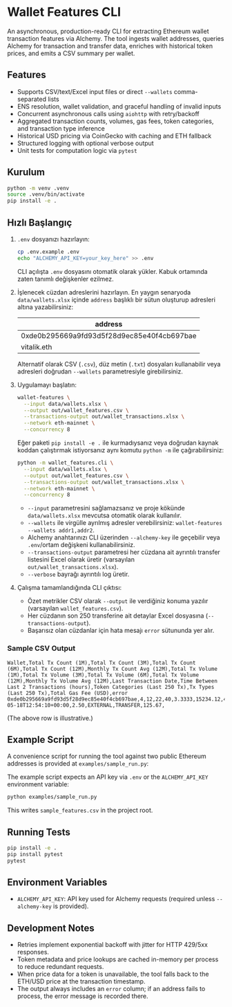 # Wallet Features CLI

An asynchronous, production-ready CLI for extracting Ethereum wallet transaction features via Alchemy. The tool ingests wallet addresses, queries Alchemy for transaction and transfer data, enriches with historical token prices, and emits a CSV summary per wallet.

## Features

- Supports CSV/text/Excel input files or direct `--wallets` comma-separated lists
- ENS resolution, wallet validation, and graceful handling of invalid inputs
- Concurrent asynchronous calls using `aiohttp` with retry/backoff
- Aggregated transaction counts, volumes, gas fees, token categories, and transaction type inference
- Historical USD pricing via CoinGecko with caching and ETH fallback
- Structured logging with optional verbose output
- Unit tests for computation logic via `pytest`

## Kurulum

```bash
python -m venv .venv
source .venv/bin/activate
pip install -e .
```

## Hızlı Başlangıç

1. `.env` dosyanızı hazırlayın:

   ```bash
   cp .env.example .env
   echo "ALCHEMY_API_KEY=your_key_here" >> .env
   ```

   CLI açılışta `.env` dosyasını otomatik olarak yükler. Kabuk ortamında zaten tanımlı değişkenler ezilmez.

2. İşlenecek cüzdan adreslerini hazırlayın. En yaygın senaryoda `data/wallets.xlsx` içinde `address` başlıklı bir sütun oluşturup adresleri altına yazabilirsiniz:

   | address                        |
   | ----------------------------- |
   | 0xde0b295669a9fd93d5f28d9ec85e40f4cb697bae |
   | vitalik.eth                    |

   Alternatif olarak CSV (`.csv`), düz metin (`.txt`) dosyaları kullanabilir veya adresleri doğrudan `--wallets` parametresiyle girebilirsiniz.

3. Uygulamayı başlatın:

   ```bash
   wallet-features \
     --input data/wallets.xlsx \
     --output out/wallet_features.csv \
     --transactions-output out/wallet_transactions.xlsx \
     --network eth-mainnet \
     --concurrency 8
   ```

   Eğer paketi `pip install -e .` ile kurmadıysanız veya doğrudan kaynak koddan çalıştırmak istiyorsanız aynı komutu `python -m` ile çağırabilirsiniz:

   ```bash
   python -m wallet_features.cli \
     --input data/wallets.xlsx \
     --output out/wallet_features.csv \
     --transactions-output out/wallet_transactions.xlsx \
     --network eth-mainnet \
     --concurrency 8
   ```

   - `--input` parametresini sağlamazsanız ve proje kökünde `data/wallets.xlsx` mevcutsa otomatik olarak kullanılır.
   - `--wallets` ile virgülle ayrılmış adresler verebilirsiniz: `wallet-features --wallets addr1,addr2`.
   - Alchemy anahtarınızı CLI üzerinden `--alchemy-key` ile geçebilir veya `.env`/ortam değişkeni kullanabilirsiniz.
   - `--transactions-output` parametresi her cüzdana ait ayrıntılı transfer listesini Excel olarak üretir (varsayılan `out/wallet_transactions.xlsx`).
   - `--verbose` bayrağı ayrıntılı log üretir.

4. Çalışma tamamlandığında CLI çıktısı:

   - Özet metrikler CSV olarak `--output` ile verdiğiniz konuma yazılır (varsayılan `wallet_features.csv`).
   - Her cüzdanın son 250 transferine ait detaylar Excel dosyasına (`--transactions-output`).
   - Başarısız olan cüzdanlar için hata mesajı `error` sütununda yer alır.

### Sample CSV Output

```
Wallet,Total Tx Count (1M),Total Tx Count (3M),Total Tx Count (6M),Total Tx Count (12M),Monthly Tx Count Avg (12M),Total Tx Volume (1M),Total Tx Volume (3M),Total Tx Volume (6M),Total Tx Volume (12M),Monthly Tx Volume Avg (12M),Last Transaction Date,Time Between Last 2 Transactions (hours),Token Categories (Last 250 Tx),Tx Types (Last 250 Tx),Total Gas Fee (USD),error
0xde0b295669a9fd93d5f28d9ec85e40f4cb697bae,4,12,22,40,3.3333,15234.12,45012.85,80021.44,145000.75,12083.3958,2024-05-18T12:54:10+00:00,2.50,EXTERNAL,TRANSFER,125.67,
```

(The above row is illustrative.)

## Example Script

A convenience script for running the tool against two public Ethereum addresses is provided at `examples/sample_run.py`:

The example script expects an API key via `.env` or the `ALCHEMY_API_KEY` environment variable:

```bash
python examples/sample_run.py
```

This writes `sample_features.csv` in the project root.

## Running Tests

```bash
pip install -e .
pip install pytest
pytest
```

## Environment Variables

- `ALCHEMY_API_KEY`: API key used for Alchemy requests (required unless `--alchemy-key` is provided).

## Development Notes

- Retries implement exponential backoff with jitter for HTTP 429/5xx responses.
- Token metadata and price lookups are cached in-memory per process to reduce redundant requests.
- When price data for a token is unavailable, the tool falls back to the ETH/USD price at the transaction timestamp.
- The output always includes an `error` column; if an address fails to process, the error message is recorded there.
